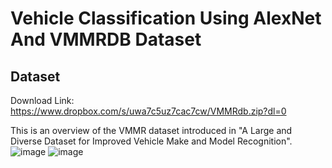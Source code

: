 # Vehicle Classification Using AlexNet And VMMRDB Dataset

## Dataset
Download Link: https://www.dropbox.com/s/uwa7c5uz7cac7cw/VMMRdb.zip?dl=0

This is an overview of the VMMR dataset introduced in "A Large and Diverse Dataset for Improved Vehicle Make and Model Recognition".
![image](https://user-images.githubusercontent.com/55528480/110142020-bca31600-7dfb-11eb-8c41-52c7f22045ec.png)
![image](https://user-images.githubusercontent.com/55528480/110141993-b319ae00-7dfb-11eb-836c-12b49433ec9a.png)
